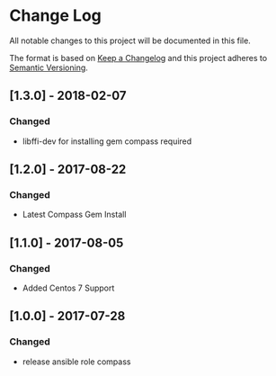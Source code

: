 # Change Log
All notable changes to this project will be documented in this file.

The format is based on [Keep a Changelog](http://keepachangelog.com/)
and this project adheres to [Semantic Versioning](http://semver.org/).


## [1.3.0] - 2018-02-07
### Changed
- libffi-dev for installing gem compass required


## [1.2.0] - 2017-08-22
### Changed
- Latest Compass Gem Install


## [1.1.0] - 2017-08-05
### Changed
- Added Centos 7 Support


## [1.0.0] - 2017-07-28
### Changed
- release ansible role compass